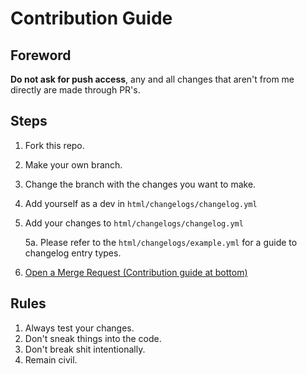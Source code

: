 # Contribution Guide
## Foreword
**Do not ask for push access**, any and all changes that aren't from me directly are made through PR's.

## Steps
1. Fork this repo.
2. Make your own branch.
3. Change the branch with the changes you want to make.
4. Add yourself as a dev in `html/changelogs/changelog.yml`
5. Add your changes to `html/changelogs/changelog.yml`

    5a. Please refer to the `html/changelogs/example.yml` for a guide to changelog entry types.
6. [Open a Merge Request (Contribution guide at bottom)](https://genesis-game.ga/guides.html)

## Rules
1. Always test your changes.
2. Don't sneak things into the code.
3. Don't break shit intentionally.
4. Remain civil.